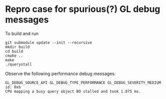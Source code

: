 Repro case for spurious(?) GL debug messages
====

To build and run

```
git submodule update --init --recursive
mkdir build
cd build
cmake ..
make
./querystall
```

Observe the following performance debug messages:

```
GL_DEBUG_SOURCE_API GL_DEBUG_TYPE_PERFORMANCE GL_DEBUG_SEVERITY_MEDIUM  id: 0xb
CPU mapping a busy query object BO stalled and took 1.875 ms.
```


